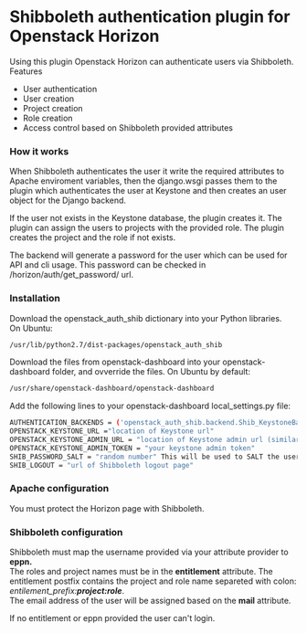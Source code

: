 # Shibboleth authentication plugin for Openstack Horizon

Using this plugin Openstack Horizon can authenticate users via Shibboleth.<br>
Features
  - User authentication
  - User creation
  - Project creation
  - Role creation
  - Access control based on Shibboleth provided attributes

### How it works
When Shibboleth authenticates the user it write the required attributes to Apache enviroment variables, then the django.wsgi passes them to the plugin which authenticates the user at Keystone and then creates an user object for the Django backend.

If the user not exists in the Keystone database, the plugin creates it. The plugin can assign the users to projects with the provided role. The plugin creates the project and the role if not exists.

The backend will generate a password for the user which can be used for API and cli usage. This password can be checked in /horizon/auth/get_password/ url.
### Installation
Download the openstack_auth_shib dictionary into your Python libraries.<br>
On Ubuntu:
```sh
/usr/lib/python2.7/dist-packages/openstack_auth_shib
```
Download the files from openstack-dashboard into your openstack-dashboard folder, and ovverride the files.
On Ubuntu by default:
```sh
/usr/share/openstack-dashboard/openstack-dashboard
```
Add the following lines to your openstack-dashboard local_settings.py file:
```sh
AUTHENTICATION_BACKENDS = ('openstack_auth_shib.backend.Shib_KeystoneBackend',)
OPENSTACK_KEYSTONE_URL ="location of Keystone url"
OPENSTACK_KEYSTONE_ADMIN_URL = "location of Keystone admin url (similar to OPENSTACK_KEYSTONE_URL)"
OPENSTACK_KEYSTONE_ADMIN_TOKEN = "your keystone admin token"
SHIB_PASSWORD_SALT = "random number" This will be used to SALT the username to provide a password for cli usage.
SHIB_LOGOUT = "url of Shibboleth logout page"
```
### Apache configuration
You must protect the Horizon page with Shibboleth.
### Shibboleth configuration
Shibboleth must map the username provided via your attribute provider to <b>eppn.</b><br>
The roles and project names must be in the <b>entitlement</b> attribute. The entitlement postfix contains the project and role name separeted with colon: <i>entilement_prefix:<b>project:role</b></i>.<br>
The email address of the user will be assigned based on the <b>mail</b> attribute.

If no entitlement or eppn provided the user can't login.
